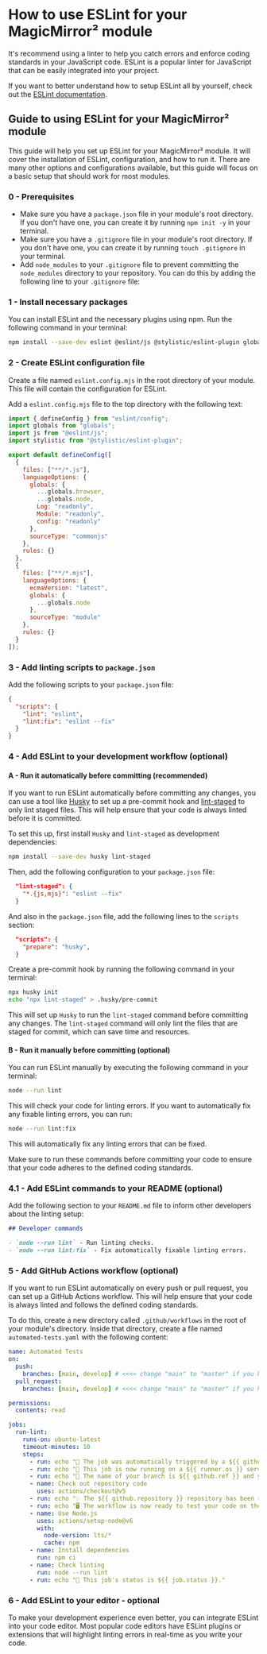 # How to use ESLint for your MagicMirror² module

It's recommend using a linter to help you catch errors and enforce coding standards in your JavaScript code. ESLint is a popular linter for JavaScript that can be easily integrated into your project.

If you want to better understand how to setup ESLint all by yourself, check out the [ESLint documentation](https://eslint.org/docs/latest/use/getting-started).

## Guide to using ESLint for your MagicMirror² module

This guide will help you set up ESLint for your MagicMirror² module. It will cover the installation of ESLint, configuration, and how to run it. There are many other options and configurations available, but this guide will focus on a basic setup that should work for most modules.

### 0 - Prerequisites

- Make sure you have a `package.json` file in your module's root directory. If you don't have one, you can create it by running `npm init -y` in your terminal.
- Make sure you have a `.gitignore` file in your module's root directory. If you don't have one, you can create it by running `touch .gitignore` in your terminal.
- Add `node_modules` to your `.gitignore` file to prevent committing the `node_modules` directory to your repository. You can do this by adding the following line to your `.gitignore` file:

### 1 - Install necessary packages

You can install ESLint and the necessary plugins using npm. Run the following command in your terminal:

```bash
npm install --save-dev eslint @eslint/js @stylistic/eslint-plugin globals
```

### 2 - Create ESLint configuration file

Create a file named `eslint.config.mjs` in the root directory of your module. This file will contain the configuration for ESLint.

Add a `eslint.config.mjs` file to the top directory with the following text:

```js
import { defineConfig } from "eslint/config";
import globals from "globals";
import js from "@eslint/js";
import stylistic from "@stylistic/eslint-plugin";

export default defineConfig([
  {
    files: ["**/*.js"],
    languageOptions: {
      globals: {
        ...globals.browser,
        ...globals.node,
        Log: "readonly",
        Module: "readonly",
        config: "readonly"
      },
      sourceType: "commonjs"
    },
    rules: {}
  },
  {
    files: ["**/*.mjs"],
    languageOptions: {
      ecmaVersion: "latest",
      globals: {
        ...globals.node
      },
      sourceType: "module"
    },
    rules: {}
  }
]);
```

### 3 - Add linting scripts to `package.json`

Add the following scripts to your `package.json` file:

```json
{
  "scripts": {
    "lint": "eslint",
    "lint:fix": "eslint --fix"
  }
}
```

### 4 - Add ESLint to your development workflow (optional)

#### A - Run it automatically before committing (recommended)

If you want to run ESLint automatically before committing any changes, you can use a tool like [Husky](https://typicode.github.io/husky/) to set up a pre-commit hook and [lint-staged](https://www.npmjs.com/package/lint-staged) to only lint staged files. This will help ensure that your code is always linted before it is committed.

To set this up, first install `Husky` and `lint-staged` as development dependencies:

```bash
npm install --save-dev husky lint-staged
```

Then, add the following configuration to your `package.json` file:

```json
  "lint-staged": {
    "*.{js,mjs}": "eslint --fix"
  }
```

And also in the `package.json` file, add the following lines to the `scripts` section:

```json
  "scripts": {
    "prepare": "husky",
  }
```

Create a pre-commit hook by running the following command in your terminal:

```bash
npx husky init
echo "npx lint-staged" > .husky/pre-commit
```

This will set up `Husky` to run the `lint-staged` command before committing any changes. The `lint-staged` command will only lint the files that are staged for commit, which can save time and resources.

#### B - Run it manually before committing (optional)

You can run ESLint manually by executing the following command in your terminal:

```bash
node --run lint
```

This will check your code for linting errors. If you want to automatically fix any fixable linting errors, you can run:

```bash
node --run lint:fix
```

This will automatically fix any linting errors that can be fixed.

Make sure to run these commands before committing your code to ensure that your code adheres to the defined coding standards.

### 4.1 - Add ESLint commands to your README (optional)

Add the following section to your `README.md` file to inform other developers about the linting setup:

```markdown
## Developer commands

- `node --run lint` - Run linting checks.
- `node --run lint:fix` - Fix automatically fixable linting errors.
```

### 5 - Add GitHub Actions workflow (optional)

If you want to run ESLint automatically on every push or pull request, you can set up a GitHub Actions workflow. This will help ensure that your code is always linted and follows the defined coding standards.

To do this, create a new directory called `.github/workflows` in the root of your module's directory. Inside that directory, create a file named `automated-tests.yaml` with the following content:

```yaml
name: Automated Tests
on:
  push:
    branches: [main, develop] # <<<< change "main" to "master" if you have an old repository
  pull_request:
    branches: [main, develop] # <<<< change "main" to "master" if you have an old repository

permissions:
  contents: read

jobs:
  run-lint:
    runs-on: ubuntu-latest
    timeout-minutes: 10
    steps:
      - run: echo "🎉 The job was automatically triggered by a ${{ github.event_name }} event."
      - run: echo "🐧 This job is now running on a ${{ runner.os }} server hosted by GitHub!"
      - run: echo "🔎 The name of your branch is ${{ github.ref }} and your repository is ${{ github.repository }}."
      - name: Check out repository code
        uses: actions/checkout@v5
      - run: echo "💡 The ${{ github.repository }} repository has been cloned to the runner."
      - run: echo "🖥️ The workflow is now ready to test your code on the runner."
      - name: Use Node.js
        uses: actions/setup-node@v6
        with:
          node-version: lts/*
          cache: npm
      - name: Install dependencies
        run: npm ci
      - name: Check linting
        run: node --run lint
      - run: echo "🍏 This job's status is ${{ job.status }}."
```

### 6 - Add ESLint to your editor - optional

To make your development experience even better, you can integrate ESLint into your code editor. Most popular code editors have ESLint plugins or extensions that will highlight linting errors in real-time as you write your code.
